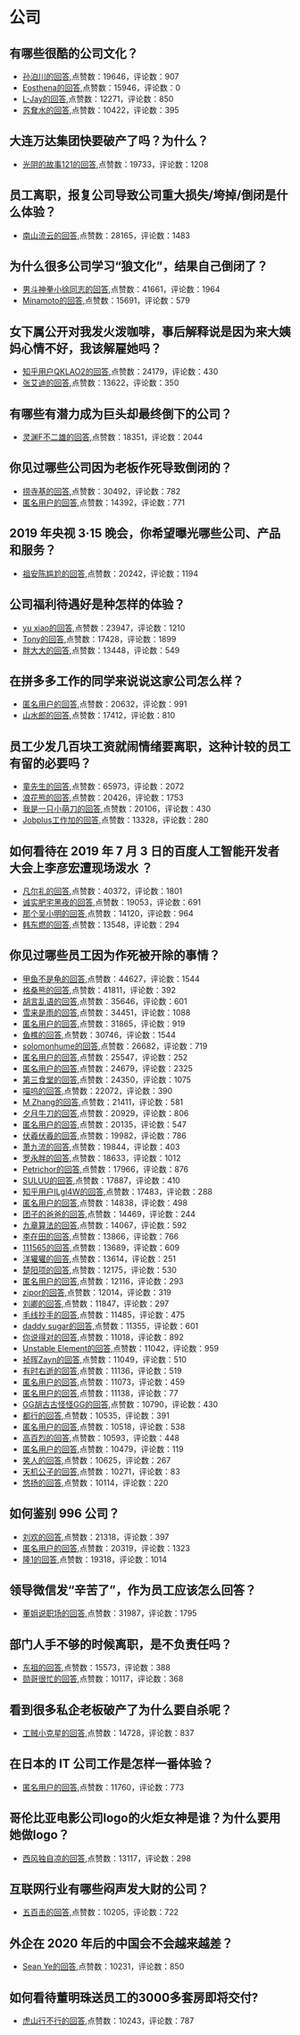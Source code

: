 #  公司 
## 有哪些很酷的公司文化？
- [孙泊川的回答](https://www.zhihu.com/question/61922034/answer/198758123),点赞数：19646，评论数：907
- [Eosthena的回答](https://www.zhihu.com/question/61922034/answer/195899619),点赞数：15946，评论数：0
- [L-Jay的回答](https://www.zhihu.com/question/61922034/answer/197385433),点赞数：12271，评论数：850
- [苏耷水的回答](https://www.zhihu.com/question/61922034/answer/276596844),点赞数：10422，评论数：395
## 大连万达集团快要破产了吗？为什么？
- [光阴的故事121的回答](https://www.zhihu.com/question/356366197/answer/1165210145),点赞数：19733，评论数：1208
## 员工离职，报复公司导致公司重大损失/垮掉/倒闭是什么体验？
- [南山流云的回答](https://www.zhihu.com/question/307136806/answer/749344648),点赞数：28165，评论数：1483
## 为什么很多公司学习“狼文化”，结果自己倒闭了？
- [男斗神拳小徐同志的回答](https://www.zhihu.com/question/296766969/answer/751910175),点赞数：41661，评论数：1964
- [Minamoto的回答](https://www.zhihu.com/question/296766969/answer/827401612),点赞数：15691，评论数：579
## 女下属公开对我发火泼咖啡，事后解释说是因为来大姨妈心情不好，我该解雇她吗？
- [知乎用户QKLAO2的回答](https://www.zhihu.com/question/287600104/answer/457042528),点赞数：24179，评论数：430
- [张艾迪的回答](https://www.zhihu.com/question/287600104/answer/458394066),点赞数：13622，评论数：350
## 有哪些有潜力成为巨头却最终倒下的公司？
- [灵渊F不二雄的回答](https://www.zhihu.com/question/24166078/answer/27018318),点赞数：18351，评论数：2044
## 你见过哪些公司因为老板作死导致倒闭的？
- [捞寺基的回答](https://www.zhihu.com/question/295095096/answer/610301888),点赞数：30492，评论数：782
- [匿名用户的回答](https://www.zhihu.com/question/295095096/answer/719440323),点赞数：14392，评论数：771
## 2019 年央视 3·15 晚会，你希望曝光哪些公司、产品和服务？
- [祖安陈尴尬的回答](https://www.zhihu.com/question/315596831/answer/623156216),点赞数：20242，评论数：1194
## 公司福利待遇好是种怎样的体验？
- [yu xiao的回答](https://www.zhihu.com/question/39507727/answer/83163698),点赞数：23947，评论数：1210
- [Tony的回答](https://www.zhihu.com/question/39507727/answer/82521357),点赞数：17428，评论数：1899
- [胖大大的回答](https://www.zhihu.com/question/39507727/answer/82463360),点赞数：13448，评论数：549
## 在拼多多工作的同学来说说这家公司怎么样？
- [匿名用户的回答](https://www.zhihu.com/question/43652300/answer/235154662),点赞数：20632，评论数：991
- [山水郎的回答](https://www.zhihu.com/question/43652300/answer/311248279),点赞数：17412，评论数：810
## 员工少发几百块工资就闹情绪要离职，这种计较的员工有留的必要吗？
- [童先生的回答](https://www.zhihu.com/question/56385835/answer/556798842),点赞数：65973，评论数：2072
- [浪花熊的回答](https://www.zhihu.com/question/56385835/answer/2133238481),点赞数：20426，评论数：1753
- [我是一只小萌刀的回答](https://www.zhihu.com/question/56385835/answer/558805286),点赞数：20106，评论数：430
- [Jobplus工作加的回答](https://www.zhihu.com/question/56385835/answer/556807855),点赞数：13328，评论数：280
## 如何看待在 2019 年 7 月 3 日的百度人工智能开发者大会上李彦宏遭现场泼水 ？
- [凡尔礼的回答](https://www.zhihu.com/question/333022816/answer/736117286),点赞数：40372，评论数：1801
- [诚实肥宅黑夜的回答](https://www.zhihu.com/question/333022816/answer/735919147),点赞数：19053，评论数：691
- [那个吴小明的回答](https://www.zhihu.com/question/333022816/answer/735906913),点赞数：14120，评论数：964
- [韩东燃的回答](https://www.zhihu.com/question/333022816/answer/736180414),点赞数：13548，评论数：294
## 你见过哪些员工因为作死被开除的事情？
- [甲鱼不是龟的回答](https://www.zhihu.com/question/47727905/answer/608722001),点赞数：44627，评论数：1544
- [格桑熊的回答](https://www.zhihu.com/question/47727905/answer/108546063),点赞数：41811，评论数：392
- [胡言乱语的回答](https://www.zhihu.com/question/47727905/answer/475661235),点赞数：35646，评论数：601
- [雪来是雨的回答](https://www.zhihu.com/question/47727905/answer/887818213),点赞数：34451，评论数：1088
- [匿名用户的回答](https://www.zhihu.com/question/47727905/answer/610215749),点赞数：31865，评论数：919
- [鱼樵的回答](https://www.zhihu.com/question/47727905/answer/566101054),点赞数：30746，评论数：1544
- [solomonhume的回答](https://www.zhihu.com/question/47727905/answer/114421494),点赞数：26682，评论数：719
- [匿名用户的回答](https://www.zhihu.com/question/47727905/answer/110396152),点赞数：25547，评论数：252
- [匿名用户的回答](https://www.zhihu.com/question/47727905/answer/495357035),点赞数：24679，评论数：2325
- [第三食堂的回答](https://www.zhihu.com/question/47727905/answer/108263564),点赞数：24350，评论数：1075
- [喵呜的回答](https://www.zhihu.com/question/47727905/answer/580261852),点赞数：22072，评论数：390
- [M Zhang的回答](https://www.zhihu.com/question/47727905/answer/107935689),点赞数：21411，评论数：581
- [夕月牛刀的回答](https://www.zhihu.com/question/47727905/answer/109633922),点赞数：20929，评论数：806
- [匿名用户的回答](https://www.zhihu.com/question/47727905/answer/108042282),点赞数：20135，评论数：547
- [伏羲伏羲的回答](https://www.zhihu.com/question/47727905/answer/107505757),点赞数：19982，评论数：786
- [萧九流的回答](https://www.zhihu.com/question/47727905/answer/2113630049),点赞数：19844，评论数：403
- [罗永胖的回答](https://www.zhihu.com/question/47727905/answer/108099291),点赞数：18633，评论数：1012
- [Petrichor的回答](https://www.zhihu.com/question/47727905/answer/485065440),点赞数：17966，评论数：876
- [SULUU的回答](https://www.zhihu.com/question/47727905/answer/308236287),点赞数：17887，评论数：410
- [知乎用户ILgI4W的回答](https://www.zhihu.com/question/47727905/answer/508985034),点赞数：17483，评论数：288
- [匿名用户的回答](https://www.zhihu.com/question/47727905/answer/107558135),点赞数：14838，评论数：498
- [团子的爸爸的回答](https://www.zhihu.com/question/47727905/answer/107408249),点赞数：14469，评论数：244
- [九章算法的回答](https://www.zhihu.com/question/47727905/answer/517741120),点赞数：14067，评论数：592
- [李在田的回答](https://www.zhihu.com/question/47727905/answer/107666616),点赞数：13866，评论数：766
- [111565的回答](https://www.zhihu.com/question/47727905/answer/474654555),点赞数：13689，评论数：609
- [洋獾獾的回答](https://www.zhihu.com/question/47727905/answer/501450719),点赞数：13614，评论数：251
- [楚阳项的回答](https://www.zhihu.com/question/47727905/answer/620559799),点赞数：12175，评论数：530
- [匿名用户的回答](https://www.zhihu.com/question/47727905/answer/575105773),点赞数：12116，评论数：293
- [zipor的回答](https://www.zhihu.com/question/47727905/answer/495939777),点赞数：12014，评论数：319
- [刘卿的回答](https://www.zhihu.com/question/47727905/answer/108338164),点赞数：11847，评论数：297
- [毛线抄手的回答](https://www.zhihu.com/question/47727905/answer/473197222),点赞数：11485，评论数：475
- [daddy sugar的回答](https://www.zhihu.com/question/47727905/answer/107437915),点赞数：11355，评论数：601
- [你说得对的回答](https://www.zhihu.com/question/47727905/answer/117954360),点赞数：11018，评论数：892
- [Unstable Element的回答](https://www.zhihu.com/question/47727905/answer/481557590),点赞数：11042，评论数：959
- [祯晖Zayn的回答](https://www.zhihu.com/question/47727905/answer/107407941),点赞数：11049，评论数：510
- [有时右逝的回答](https://www.zhihu.com/question/47727905/answer/903570114),点赞数：11136，评论数：519
- [匿名用户的回答](https://www.zhihu.com/question/47727905/answer/584245400),点赞数：11073，评论数：459
- [匿名用户的回答](https://www.zhihu.com/question/47727905/answer/494380574),点赞数：11138，评论数：77
- [GG胡古古怪怪GG的回答](https://www.zhihu.com/question/47727905/answer/479747028),点赞数：10790，评论数：430
- [都行的回答](https://www.zhihu.com/question/47727905/answer/107586115),点赞数：10535，评论数：391
- [匿名用户的回答](https://www.zhihu.com/question/47727905/answer/107575520),点赞数：10518，评论数：538
- [高百烈的回答](https://www.zhihu.com/question/47727905/answer/107883138),点赞数：10593，评论数：448
- [匿名用户的回答](https://www.zhihu.com/question/47727905/answer/113392622),点赞数：10479，评论数：119
- [笑人的回答](https://www.zhihu.com/question/47727905/answer/296804203),点赞数：10625，评论数：267
- [天机公子的回答](https://www.zhihu.com/question/47727905/answer/583235890),点赞数：10271，评论数：83
- [悠扬的回答](https://www.zhihu.com/question/47727905/answer/895236971),点赞数：10114，评论数：220
## 如何鉴别 996 公司？
- [刘欢的回答](https://www.zhihu.com/question/319416565/answer/647683893),点赞数：21318，评论数：397
- [匿名用户的回答](https://www.zhihu.com/question/319416565/answer/646125955),点赞数：20319，评论数：1323
- [隆1的回答](https://www.zhihu.com/question/319416565/answer/646037077),点赞数：19318，评论数：1014
## 领导微信发“辛苦了”，作为员工应该怎么回答？
- [董姐说职场的回答](https://www.zhihu.com/question/340318133/answer/-1897528020),点赞数：31987，评论数：1795
## 部门人手不够的时候离职，是不负责任吗？
- [东祖的回答](https://www.zhihu.com/question/330261624/answer/756636660),点赞数：15573，评论数：388
- [勋哥很忙的回答](https://www.zhihu.com/question/330261624/answer/743648499),点赞数：10117，评论数：368
## 看到很多私企老板破产了为什么要自杀呢？
- [工贼小克星的回答](https://www.zhihu.com/question/35458401/answer/-1865169551),点赞数：14728，评论数：837
## 在日本的 IT 公司工作是怎样一番体验？
- [匿名用户的回答](https://www.zhihu.com/question/25334349/answer/30546300),点赞数：11760，评论数：773
## 哥伦比亚电影公司logo的火炬女神是谁？为什么要用她做logo？
- [西风独自凉的回答](https://www.zhihu.com/question/22703397/answer/908338652),点赞数：13117，评论数：298
## 互联网行业有哪些闷声发大财的公司？
- [五百击的回答](https://www.zhihu.com/question/35920262/answer/65042161),点赞数：10205，评论数：722
## 外企在 2020 年后的中国会不会越来越差？
- [Sean Ye的回答](https://www.zhihu.com/question/321856811/answer/829582304),点赞数：10231，评论数：850
## 如何看待董明珠送员工的3000多套房即将交付?
- [虎山行不行的回答](https://www.zhihu.com/question/465190639/answer/1945080090),点赞数：10243，评论数：787
